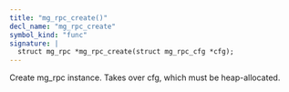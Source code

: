 ```yaml
---
title: "mg_rpc_create()"
decl_name: "mg_rpc_create"
symbol_kind: "func"
signature: |
  struct mg_rpc *mg_rpc_create(struct mg_rpc_cfg *cfg);
---
```


Create mg_rpc instance. Takes over cfg, which must be heap-allocated. 

